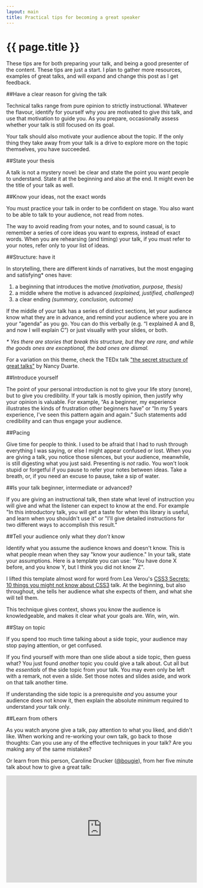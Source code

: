 ```yaml
---
layout: main
title: Practical tips for becoming a great speaker
---
```


# {{ page.title }}

These tips are for both preparing your talk, and being a good presenter of the content. These tips are just a start. I plan to gather more resources, examples of great talks, and will expand and change this post as I get feedback.

##Have a clear reason for giving the talk

Technical talks range from pure opinion to strictly instructional. Whatever the flavour, identify for yourself why *you* are motivated to give *this* talk, and use that motivation to guide you. As you prepare, occasionally assess whether your talk is still focused on its goal.

Your talk should also motivate your audience about the topic. If the only thing they take away from your talk is a drive to explore more on the topic themselves, you have succeeded.

##State your thesis

A talk is not a mystery novel: be clear and state the point you want people to understand. State it at the beginning and also at the end. It might even be the title of your talk as well.

##Know your ideas, not the exact words

You must practice your talk in order to be confident on stage. You also want to be able to talk to your audience, not read from notes.

The way to avoid reading from your notes, and to sound casual, is to remember a series of core ideas you want to express, instead of exact words. When you are rehearsing (and timing) your talk, if you must refer to your notes, refer only to your list of ideas.

##Structure: have it

In storytelling, there are different kinds of narratives, but the most engaging and satisfying* ones have:

1. a beginning that introduces the motive *(motivation, purpose, thesis)*
2. a middle where the motive is advanced *(explained, justified, challenged)*
3. a clear ending *(summary, conclusion, outcome)*

If the middle of your talk has a series of distinct sections, let your audience know what they are in advance, and remind your audience where you are in your “agenda” as you go. You can do this verbally (e.g. “I explained A and B, and now I will explain C”) or just visually with your slides, or both.

*\* Yes there are stories that break this structure, but they are rare, and while the goods ones are exceptional, the bad ones are dismal.*

For a variation on this theme, check the TEDx talk ["the secret structure of great talks"](http://www.ted.com/talks/nancy_duarte_the_secret_structure_of_great_talks.html) by Nancy Duarte.

##Introduce yourself

The point of your personal introduction is not to give your life story (snore), but to give you credibility. If your talk is mostly opinion, then justify why your opinion is valuable. For example, “As a beginner, my experience illustrates the kinds of frustration other beginners have” or “In my 5 years experience, I've seen this pattern again and again.” Such statements add credibility and can thus engage your audience.

##Pacing

Give time for people to think. I used to be afraid that I had to rush through everything I was saying, or else I might appear confused or lost. When you are giving a talk, you notice those silences, but your audience, meanwhile, is still digesting what you just said. Presenting is *not* radio. You won't look stupid or forgetful if you pause to refer your notes between ideas. Take a breath, or, if you need an excuse to pause, take a sip of water.

##Is your talk beginner, intermediate or advanced?

If you are giving an instructional talk, then state what level of instruction you will give and what the listener can expect to know at the end. For example "In this introductory talk, you will get a taste for when this library is useful, and learn when you shouldn't use it" or "I'll give detailed instructions for two different ways to accomplish this result."

##Tell your audience only what they *don’t* know

Identify what you assume the audience knows and doesn't know. This is what people mean when they say "know your audience." In your talk, state your assumptions. Here is a template you can use: "You have done X before, and you know Y, but I think you did not know Z".

I lifted this template almost word for word from Lea Verou's [CSS3 Secrets: 10 things you might not know about CSS3](http://fronteers.nl/congres/2011/sessions/css3-secrets-lea-verou) talk. At the beginning, but also throughout, she tells her audience what she expects of them, and what she will tell them.

This technique gives context, shows you know the audience is knowledgeable, and makes it clear what your goals are. Win, win, win.

##Stay on topic

If you spend too much time talking about a side topic, your audience may stop paying attention, or get confused.

If you find yourself with more than one slide about a side topic, then guess what? You just found *another* topic you could give a talk about. Cut all but the *essentials* of the side topic from your talk. You may even only be left with a remark, not even a slide. Set those notes and slides aside, and work on that talk another time.

If understanding the side topic is a prerequisite *and* you assume your audience does not know it, then explain the absolute minimum required to understand *your* talk only.

##Learn from others

As you watch anyone give a talk, pay attention to what you liked, and didn't like. When working and re-working your own talk, go back to those thoughts: Can you use any of the effective techniques in your talk? Are you making any of the same mistakes?

Or learn from this person, Caroline Drucker ([@bougie](https://twitter.com/bougie)), from her five minute talk about how to give a great talk:

<iframe width="509" height="286" src="http://www.youtube.com/embed/2H36kbMMrZo" frameborder="0" allowfullscreen="true"> </iframe>
